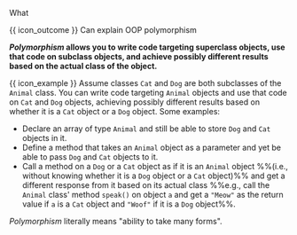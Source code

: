 <span id="title">What</span>

<span id="prereqs"></span>

<span id="outcomes">{{ icon_outcome }} Can explain OOP polymorphism</span>

<div id="body">

<box type="definition">

<include src="../../../common/definitions.md#def-polymorphism" />

</box>

**_Polymorphism_ allows you to write code targeting superclass objects, use that code on subclass objects, and achieve possibly different results based on the actual class of the object.**

<box>

{{ icon_example }} Assume classes `Cat` and `Dog` are both subclasses of the `Animal` class. You can write code targeting `Animal` objects and use that code on `Cat` and `Dog` objects, achieving possibly different results based on whether it is a `Cat` object or a `Dog` object. Some examples:
* Declare an array of type `Animal` and still be able to store `Dog` and `Cat` objects in it.
* Define a method that takes an `Animal` object as a parameter and yet be able to pass `Dog` and `Cat` objects to it.
* Call a method on a `Dog` or a `Cat` object as if it is an `Animal` object %%(i.e., without knowing whether it is a `Dog` object or a `Cat` object)%% and get a different response from it based on its actual class %%e.g., call the `Animal` class' method `speak()` on object `a` and get a `"Meow"` as the return value if `a` is a `Cat` object and `"Woof"` if it is a `Dog` object%%.
</box>

_Polymorphism_ literally means "ability to take many forms".

</div>

<div id="extras">
</div>